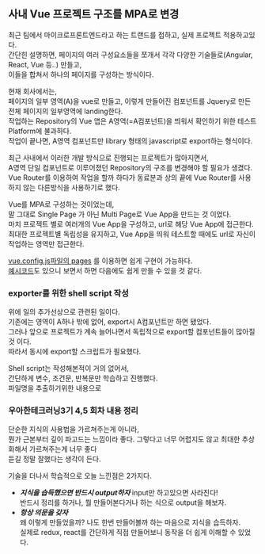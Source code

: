 ## 사내 Vue 프로젝트 구조를 MPA로 변경

최근 팀에서 마이크로프론트엔드라고 하는 트랜드를 접하고, 실제 프로젝트 적용하고있다.\
 간단힌 설명하면, 페이지의 여러 구성요소들을 쪼개서 각각 다양한 기술들로(Angular, React, Vue 등..) 만들고, \
 이들을 합쳐서 하나의 페이지를 구성하는 방식이다.

현재 회사에서는,\
 페이지의 일부 영역(A)을 vue로 만들고, 이렇게 만들어진 컴포넌트를 Jquery로 만든 전체 페이지의 일부영역에 landing한다.\
 작업하는 Repository의 Vue 앱은 A영역(=A컴포넌트)을 띄워서 확인하기 위한 테스트 Platform에 불과하다.\
 작업이 끝나면, A영역 컴포넌트만 library 형태의 javascript로 export하는 형식이다.

최근 사내에서 이러한 개발 방식으로 진행되는 프로젝트가 많아지면서,\
 A영역 단일 컴포넌트로 이루어졌던 Repository의 구조를 변경해야 할 필요가 생겼다.\
 Vue Router를 이용하여 작업을 할까 하다가 동료분과 상의 끝에 Vue Router를 사용하지 않는 다른방식을 사용하기로 했다.

Vue를 MPA로 구성하는 것이었는데,\
 말 그대로 Single Page 가 아닌 Multi Page로 Vue App을 만드는 것 이었다.\
 마치 프로젝트 별로 여러개의 Vue App을 구성하고, url로 해당 Vue App에 접근한다.\
 최대한 프로젝트별 독립성을 유지하고, Vue App을 띄워 테스트할 때에도 url로 자신이 작업하는 영역만 접근한다.

[vue.config.js파일의 pages](https://cli.vuejs.org/config/#pages) 를 이용하면 쉽게 구현이 가능하다.\
[예시코드](https://github.com/wandersonpjbkn/vue-mpa-application-example)도 있으니 보면서 하면 다음에도 쉽게 만들 수 있을 것 같다.

### exporter를 위한 shell script 작성

위에 일의 추가선상으로 관련된 일이다.\
기존에는 영역이 A하나 밖에 없어, export시 A컴포넌트만 하면 됐었다.\
그러나 앞으로 프로젝트가 계속 늘어나면서 독립적으로 export할 컴포넌트들이 많아질 것 이다.\
따라서 동시에 export할 스크립트가 필요했다.

Shell script는 작성해본적이 거의 없어서,\
간단하게 변수, 조건문, 반복문만 학습하고 진행했다.\
파일명을 추출하기위한 내용으로

### 우아한테크러닝3기 4,5 회차 내용 정리

단순한 지식의 사용법을 가르쳐주는게 아니라,\
뭔가 근본부터 깊이 파고드는 느낌이라 좋다. 그렇다고 너무 어렵지도 않고 최대한 추상화해서 가르쳐주는게 너무 좋다\
듣길 정말 잘했다는 생각이 든다.

기술을 더나서 학습적으로 오늘 느낀점은 2가지다.

- **_지식을 습득했으면 반드시 output하자_**
  input만 하고있으면 사라진다!\
  반드시 정리를 하거나, 뭘 만들어본다거나 하는 식으로 output을 해보자.
- **_항상 의문을 갖자_**\
  왜 이렇게 만들었을까? 나도 한번 만들어볼까 하는 마음으로 지식을 습득하자.\
  실제로 redux, react를 간단하게 직접 만들어보니 동작을 더 쉽게 이해할 수 있었다.

